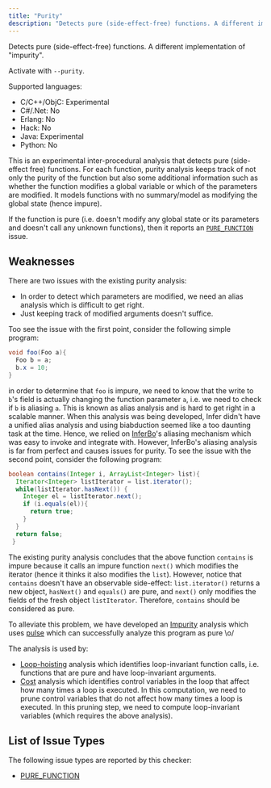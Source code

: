 ```yaml
---
title: "Purity"
description: "Detects pure (side-effect-free) functions. A different implementation of \"impurity\"."
---
```


Detects pure (side-effect-free) functions. A different implementation of "impurity".

Activate with `--purity`.

Supported languages:
- C/C++/ObjC: Experimental
- C#/.Net: No
- Erlang: No
- Hack: No
- Java: Experimental
- Python: No

This is an experimental inter-procedural analysis that detects pure (side-effect free) functions. For each function, purity analysis keeps track of not only the purity of the function but also some additional information such as whether the function modifies a global variable or which of the parameters are modified. It models functions with no summary/model as modifying the global state (hence impure).

If the function is pure (i.e. doesn't modify any global state or its parameters and doesn't call any unknown functions), then it reports an [`PURE_FUNCTION`](/docs/all-issue-types#pure_function) issue.


## Weaknesses

There are two issues with the existing purity analysis:
- In order to detect which parameters are modified, we need an alias analysis which is difficult to get right.
- Just keeping track of modified arguments doesn't suffice.

Too see the issue with the first point, consider the following simple program:

```java
void foo(Foo a){
  Foo b = a;
  b.x = 10; 
}
```

in order to determine that `foo` is impure, we need to know that the write to `b`'s field is actually changing the function parameter `a`, i.e. we need to check if `b` is aliasing `a`. This is known as alias analysis and is hard to get right in a scalable manner. When this analysis was being developed, Infer didn't have a unified alias analysis and using biabduction seemed like a too daunting task at the time. Hence, we relied on [InferBo](/docs/checker-bufferoverrun)'s aliasing mechanism which was easy to invoke and integrate with. However, InferBo's aliasing analysis is far from perfect and causes issues for purity.
To see the issue with the second point, consider the following program:

```java
boolean contains(Integer i, ArrayList<Integer> list){
  Iterator<Integer> listIterator = list.iterator();
  while(listIterator.hasNext()) {
    Integer el = listIterator.next();
    if (i.equals(el)){
      return true;
    }
  }
  return false;
 }
```

The existing purity analysis concludes that the above function `contains` is impure because it calls an impure function `next()` which modifies the iterator (hence it thinks it also modifies the `list`). However, notice that `contains` doesn't have an observable side-effect: `list.iterator()` returns a new object, `hasNext()` and `equals()` are pure, and `next()` only modifies the fields of the fresh object `listIterator`.  Therefore, `contains` should be considered as pure.


To alleviate this problem, we have developed an [Impurity](/docs/checker-impurity) analysis which uses [pulse](/docs/checker-pulse) which can successfully analyze this program as pure \o/


The analysis is used by:

- [Loop-hoisting](/docs/checker-loop-hoisting) analysis which identifies loop-invariant function calls, i.e. functions that are pure and have loop-invariant arguments. 
- [Cost](/docs/checker-cost) analysis which identifies control variables in the loop that affect how many times a loop is executed. In this computation, we need to prune control variables that do not affect how many times a loop is executed. In this pruning step, we need to compute loop-invariant variables (which requires the above analysis).


## List of Issue Types

The following issue types are reported by this checker:
- [PURE_FUNCTION](/docs/all-issue-types#pure_function)
